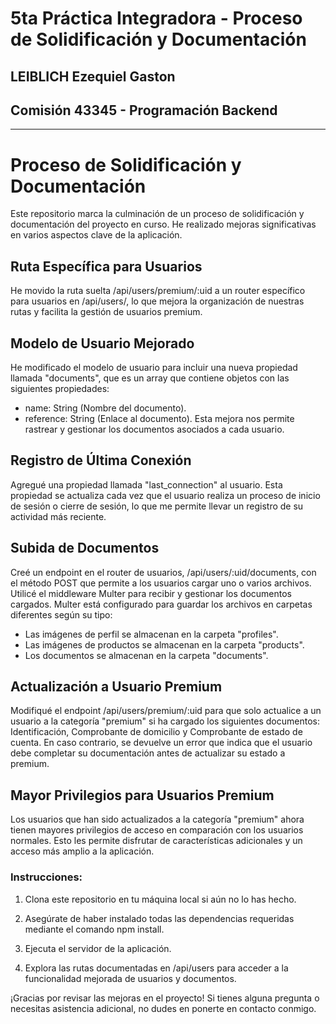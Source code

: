 # 5ta Práctica Integradora - Proceso de Solidificación y Documentación

## LEIBLICH Ezequiel Gaston

## Comisión 43345 - Programación Backend

------------------------------------------------------

# Proceso de Solidificación y Documentación

Este repositorio marca la culminación de un proceso de solidificación y documentación del proyecto en curso. He realizado mejoras significativas en varios aspectos clave de la aplicación.

## Ruta Específica para Usuarios

He movido la ruta suelta /api/users/premium/:uid a un router específico para usuarios en /api/users/, lo que mejora la organización de nuestras rutas y facilita la gestión de usuarios premium.

## Modelo de Usuario Mejorado

He modificado el modelo de usuario para incluir una nueva propiedad llamada "documents", que es un array que contiene objetos con las siguientes propiedades:

 * name: String (Nombre del documento).
 * reference: String (Enlace al documento).
Esta mejora nos permite rastrear y gestionar los documentos asociados a cada usuario.

## Registro de Última Conexión

Agregué una propiedad llamada "last_connection" al usuario. Esta propiedad se actualiza cada vez que el usuario realiza un proceso de inicio de sesión o cierre de sesión, lo que me permite llevar un registro de su actividad más reciente.

## Subida de Documentos

Creé un endpoint en el router de usuarios, /api/users/:uid/documents, con el método POST que permite a los usuarios cargar uno o varios archivos. Utilicé el middleware Multer para recibir y gestionar los documentos cargados. Multer está configurado para guardar los archivos en carpetas diferentes según su tipo:

 * Las imágenes de perfil se almacenan en la carpeta "profiles".
 * Las imágenes de productos se almacenan en la carpeta "products".
 * Los documentos se almacenan en la carpeta "documents".

## Actualización a Usuario Premium

Modifiqué el endpoint /api/users/premium/:uid para que solo actualice a un usuario a la categoría "premium" si ha cargado los siguientes documentos: Identificación, Comprobante de domicilio y Comprobante de estado de cuenta. En caso contrario, se devuelve un error que indica que el usuario debe completar su documentación antes de actualizar su estado a premium.

## Mayor Privilegios para Usuarios Premium

Los usuarios que han sido actualizados a la categoría "premium" ahora tienen mayores privilegios de acceso en comparación con los usuarios normales. Esto les permite disfrutar de características adicionales y un acceso más amplio a la aplicación.

### Instrucciones:

1.  Clona este repositorio en tu máquina local si aún no lo has hecho.

2.  Asegúrate de haber instalado todas las dependencias requeridas mediante el comando npm install.

3.  Ejecuta el servidor de la aplicación.

4.  Explora las rutas documentadas en /api/users para acceder a la funcionalidad mejorada de usuarios y documentos.

¡Gracias por revisar las mejoras en el proyecto! Si tienes alguna pregunta o necesitas asistencia adicional, no dudes en ponerte en contacto conmigo.

